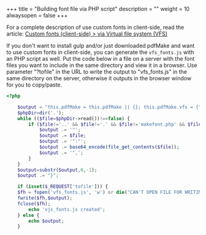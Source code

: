 +++
title = "Building font file via PHP script"
description = ""
weight = 10
alwaysopen = false
+++

For a complete description of use custom fonts in client-side, read the article: [Custom fonts (client-side) > via Virtual file system (VFS)](/docs/0.2/fonts/custom-fonts-client-side/vfs/)

If you don't want to install gulp and/or just downloaded pdfMake and want to use custom fonts in client-side, you can generate the `vfs_fonts.js` with an PHP script as well. Put the code below in a file on a server with the font files you want to include in the same directory and view it in a browser. Use parameter "?tofile" in the URL to write the output to "vfs_fonts.js" in the same directory on the server, otherwise it outputs in the browser window for you to copy/paste.

```php
<?php

    $output = "this.pdfMake = this.pdfMake || {}; this.pdfMake.vfs = {";
    $phpDir=dir('.');
    while (($file=$phpDir->read())!==false) {
        if ($file!='..' && $file!='.' && $file!='makefont.php' && $file!='vfs_fonts.js') {
            $output .= '"';
            $output .= $file;
            $output .= '":"';
            $output .= base64_encode(file_get_contents($file));
            $output .= '",';
        }
    }
    $output=substr($output,0,-1);
    $output .= "}";

    if (isset($_REQUEST['tofile'])) {
	$fh = fopen('vfs_fonts.js', 'w') or die("CAN'T OPEN FILE FOR WRITING");
	fwrite($fh,$output);
	fclose($fh);
        echo 'vjs_fonts.js created';
    } else {
        echo $output;
    }
```